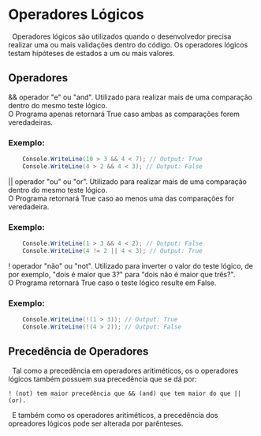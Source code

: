 # Operadores Lógicos

&nbsp; Operadores lógicos são utilizados quando o desenvolvedor precisa realizar uma ou mais validações dentro do código. Os operadores lógicos testam hipóteses de estados a um ou mais valores.

## Operadores

&& operador "e" ou "and". Utilizado para realizar mais de uma comparação dentro do mesmo teste lógico.<br>
O Programa apenas retornará True caso ambas as comparações forem veredadeiras.

### Exemplo:

```csharp
    Console.WriteLine(10 > 3 && 4 < 7); // Output: True
    Console.WriteLine(4 > 2 && 4 < 3); // Output: False
```


|| operador "ou" ou "or". Utilizado para realizar mais de uma comparação dentro do mesmo teste lógico.<br>
O Programa retornará True caso ao menos uma das comparações for veredadeira.

### Exemplo:

```csharp
    Console.WriteLine(1 > 3 && 4 < 2); // Output: False
    Console.WriteLine(4 != 2 || 4 < 3); // Output: True
```

! operador "não" ou "not". Utilizado para inverter o valor do teste lógico, de por exemplo, "dois é maior que 3?" para "dois não é maior que três?".<br>
O Programa retornará True caso o teste lógico resulte em False.

### Exemplo:

```csharp
    Console.WriteLine(!(1 > 3)); // Output: True
    Console.WriteLine(!(4 > 2)); // Output: False
```

## Precedência de Operadores

&nbsp; Tal como a precedência em operadores aritiméticos, os o operadores lógicos também possuem sua precedência que se dá por:

    ! (not) tem maior precedência que && (and) que tem maior do que || (or).

&nbsp; E também como os operadores aritiméticos, a precedência dos opreadores lógicos pode ser alterada por parênteses.
